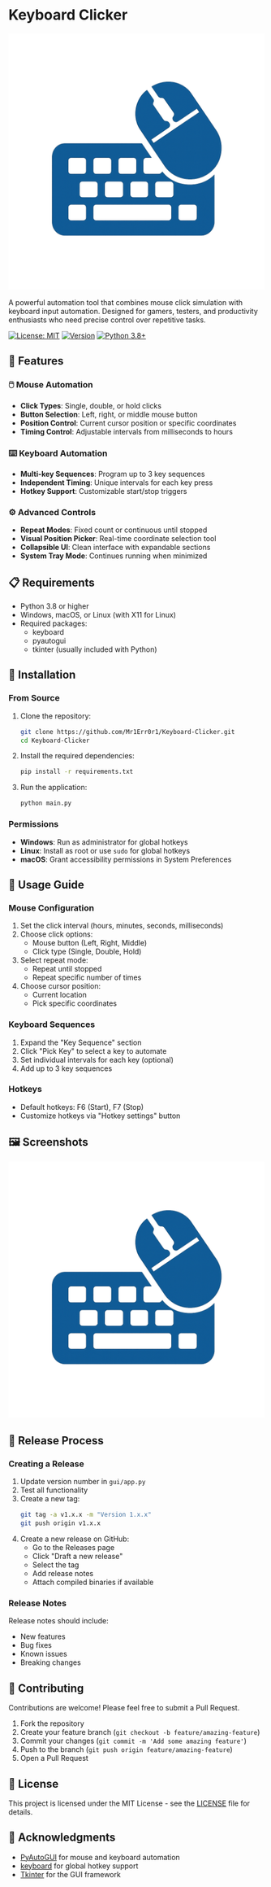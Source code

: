 # Keyboard Clicker

![Keyboard Clicker Logo](assets/keyboard+mous.png)

A powerful automation tool that combines mouse click simulation with keyboard input automation. Designed for gamers, testers, and productivity enthusiasts who need precise control over repetitive tasks.

[![License: MIT](https://img.shields.io/badge/License-MIT-blue.svg)](https://opensource.org/licenses/MIT)
[![Version](https://img.shields.io/badge/version-1.3.0-green.svg)](https://github.com/Mr1Err0r1/Keyboard-Clicker/releases)
[![Python 3.8+](https://img.shields.io/badge/python-3.8+-blue.svg)](https://www.python.org/downloads/)

## 🚀 Features

### 🖱️ Mouse Automation
- **Click Types**: Single, double, or hold clicks
- **Button Selection**: Left, right, or middle mouse button
- **Position Control**: Current cursor position or specific coordinates
- **Timing Control**: Adjustable intervals from milliseconds to hours

### ⌨️ Keyboard Automation
- **Multi-key Sequences**: Program up to 3 key sequences
- **Independent Timing**: Unique intervals for each key press
- **Hotkey Support**: Customizable start/stop triggers

### ⚙️ Advanced Controls
- **Repeat Modes**: Fixed count or continuous until stopped
- **Visual Position Picker**: Real-time coordinate selection tool
- **Collapsible UI**: Clean interface with expandable sections
- **System Tray Mode**: Continues running when minimized

## 📋 Requirements

- Python 3.8 or higher
- Windows, macOS, or Linux (with X11 for Linux)
- Required packages:
  - keyboard
  - pyautogui
  - tkinter (usually included with Python)

## 🔧 Installation

### From Source

1. Clone the repository:
   ```bash
   git clone https://github.com/Mr1Err0r1/Keyboard-Clicker.git
   cd Keyboard-Clicker
   ```

2. Install the required dependencies:
   ```bash
   pip install -r requirements.txt
   ```

3. Run the application:
   ```bash
   python main.py
   ```

### Permissions

- **Windows**: Run as administrator for global hotkeys
- **Linux**: Install as root or use `sudo` for global hotkeys
- **macOS**: Grant accessibility permissions in System Preferences

## 📖 Usage Guide

### Mouse Configuration

1. Set the click interval (hours, minutes, seconds, milliseconds)
2. Choose click options:
   - Mouse button (Left, Right, Middle)
   - Click type (Single, Double, Hold)
3. Select repeat mode:
   - Repeat until stopped
   - Repeat specific number of times
4. Choose cursor position:
   - Current location
   - Pick specific coordinates

### Keyboard Sequences

1. Expand the "Key Sequence" section
2. Click "Pick Key" to select a key to automate
3. Set individual intervals for each key (optional)
4. Add up to 3 key sequences

### Hotkeys

- Default hotkeys: F6 (Start), F7 (Stop)
- Customize hotkeys via "Hotkey settings" button

## 🖼️ Screenshots

![Main Interface](assets/keyboard+mous.png)

## 🔄 Release Process

### Creating a Release

1. Update version number in `gui/app.py`
2. Test all functionality
3. Create a new tag:
   ```bash
   git tag -a v1.x.x -m "Version 1.x.x"
   git push origin v1.x.x
   ```
4. Create a new release on GitHub:
   - Go to the Releases page
   - Click "Draft a new release"
   - Select the tag
   - Add release notes
   - Attach compiled binaries if available

### Release Notes

Release notes should include:
- New features
- Bug fixes
- Known issues
- Breaking changes

## 🤝 Contributing

Contributions are welcome! Please feel free to submit a Pull Request.

1. Fork the repository
2. Create your feature branch (`git checkout -b feature/amazing-feature`)
3. Commit your changes (`git commit -m 'Add some amazing feature'`)
4. Push to the branch (`git push origin feature/amazing-feature`)
5. Open a Pull Request

## 📄 License

This project is licensed under the MIT License - see the [LICENSE](LICENSE) file for details.

## 🙏 Acknowledgments

- [PyAutoGUI](https://pyautogui.readthedocs.io/) for mouse and keyboard automation
- [keyboard](https://github.com/boppreh/keyboard) for global hotkey support
- [Tkinter](https://docs.python.org/3/library/tkinter.html) for the GUI framework


